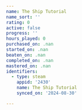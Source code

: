 ```yaml
---
name: The Ship Tutorial
name_sort: ''
rating: 0
active: false
progress: ''
hours_played: 0
purchased_on: .nan
started_on: .nan
beaten_on: .nan
completed_on: .nan
mastered_on: .nan
identifiers:
  - type: steam
    appid: '2430'
    name: The Ship Tutorial
    synced_on: '2024-08-30'

---
```

